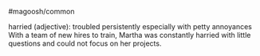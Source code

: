 #magoosh/common

harried (adjective): troubled persistently especially with petty annoyances 
With a team of new hires to train, Martha was constantly harried with little questions and could not 
focus on her projects. 
